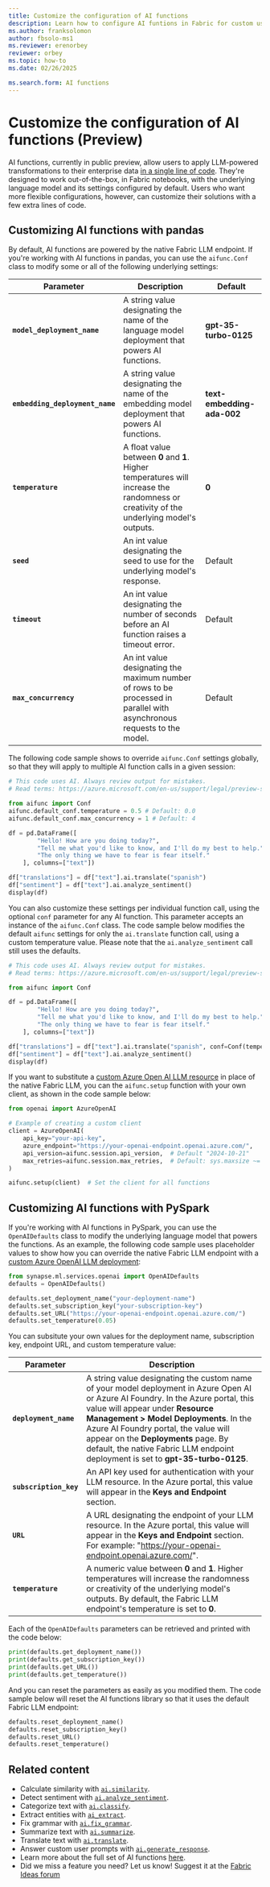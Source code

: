 ```yaml
---
title: Customize the configuration of AI functions
description: Learn how to configure AI funtions in Fabric for custom use, modifying the underlying LLM or other related settings.
ms.author: franksolomon
author: fbsolo-ms1
ms.reviewer: erenorbey
reviewer: orbey
ms.topic: how-to
ms.date: 02/26/2025

ms.search.form: AI functions
---
```


# Customize the configuration of AI functions (Preview)

AI functions, currently in public preview, allow users to apply LLM-powered transformations to their enterprise data [in a single line of code](./ai-function-overview.md). They're designed to work out-of-the-box, in Fabric notebooks, with the underlying language model and its settings configured by default. Users who want more flexible configurations, however, can customize their solutions with a few extra lines of code.

## Customizing AI functions with pandas

By default, AI functions are powered by the native Fabric LLM endpoint. If you're working with AI functions in pandas, you can use the `aifunc.Conf` class to modify some or all of the following underlying settings:

| **Parameter** | **Description** | **Default** |
|---|---|---|
| **`model_deployment_name`** | A string value designating the name of the language model deployment that powers AI functions. | **gpt-35-turbo-0125** |
| **`embedding_deployment_name`** | A string value designating the name of the embedding model deployment that powers AI functions. | **text-embedding-ada-002** |
| **`temperature`** | A float value between **0** and **1**. Higher temperatures will increase the randomness or creativity of the underlying model's outputs. | **0** |
| **`seed`** | An int value designating the seed to use for the underlying model's response. | Default |
| **`timeout`** | An int value designating the number of seconds before an AI function raises a timeout error. | Default |
| **`max_concurrency`** | An int value designating the maximum number of rows to be processed in parallel with asynchronous requests to the model. | Default |

The following code sample shows to override `aifunc.Conf` settings globally, so that they will apply to multiple AI function calls in a given session:

```python
# This code uses AI. Always review output for mistakes. 
# Read terms: https://azure.microsoft.com/en-us/support/legal/preview-supplemental-terms/

from aifunc import Conf
aifunc.default_conf.temperature = 0.5 # Default: 0.0
aifunc.default_conf.max_concurrency = 1 # Default: 4

df = pd.DataFrame([
        "Hello! How are you doing today?", 
        "Tell me what you'd like to know, and I'll do my best to help.", 
        "The only thing we have to fear is fear itself."
    ], columns=["text"])

df["translations"] = df["text"].ai.translate("spanish")
df["sentiment"] = df["text"].ai.analyze_sentiment()
display(df)
```

You can also customize these settings per individual function call, using the optional `conf` parameter for any AI function. This parameter accepts an instance of the `aifunc.Conf` class. The code sample below modifies the default `aifunc` settings for only the `ai.translate` function call, using a custom temperature value. Please note that the `ai.analyze_sentiment` call still uses the defaults.

```python
# This code uses AI. Always review output for mistakes. 
# Read terms: https://azure.microsoft.com/en-us/support/legal/preview-supplemental-terms/

from aifunc import Conf

df = pd.DataFrame([
        "Hello! How are you doing today?", 
        "Tell me what you'd like to know, and I'll do my best to help.", 
        "The only thing we have to fear is fear itself."
    ], columns=["text"])

df["translations"] = df["text"].ai.translate("spanish", conf=Conf(temperature=0.5))
df["sentiment"] = df["text"].ai.analyze_sentiment()
display(df)
```

If you want to substitute a [custom Azure Open AI LLM resource](../../../../azure-docs/articles/ai-services/openai/how-to/create-resource.md) in place of the native Fabric LLM, you can the `aifunc.setup` function with your own client, as shown in the code sample below:

```python
from openai import AzureOpenAI

# Example of creating a custom client
client = AzureOpenAI(
    api_key="your-api-key",
    azure_endpoint="https://your-openai-endpoint.openai.azure.com/",
    api_version=aifunc.session.api_version,  # Default "2024-10-21"
    max_retries=aifunc.session.max_retries,  # Default: sys.maxsize ~= 9e18
)

aifunc.setup(client)  # Set the client for all functions
```

## Customizing AI functions with PySpark

If you're working with AI functions in PySpark, you can use the `OpenAIDefaults` class to modify the underlying language model that powers the functions. As an example, the following code sample uses placeholder values to show how you can override the native Fabric LLM endpoint with a [custom Azure OpenAI LLM deployment](https://learn.microsoft.com/azure/ai-services/openai/how-to/create-resource):

```python
from synapse.ml.services.openai import OpenAIDefaults
defaults = OpenAIDefaults()

defaults.set_deployment_name("your-deployment-name")
defaults.set_subscription_key("your-subscription-key")
defaults.set_URL("https://your-openai-endpoint.openai.azure.com/")
defaults.set_temperature(0.05)
```

You can subsitute your own values for the deployment name, subscription key, endpoint URL, and custom temperature value:

| **Parameter** | **Description** |
|---|---|
| **`deployment_name`** | A string value designating the custom name of your model deployment in Azure Open AI or Azure AI Foundry. In the Azure portal, this value will appear under **Resource Management > Model Deployments**. In the Azure AI Foundry portal, the value will appear on the **Deployments** page. By default, the native Fabric LLM endpoint deployment is set to **gpt-35-turbo-0125**. |
| **`subscription_key`** | An API key used for authentication with your LLM resource. In the Azure portal, this value will appear in the **Keys and Endpoint** section. |
| **`URL`**| A URL designating the endpoint of your LLM resource. In the Azure portal, this value will appear in the **Keys and Endpoint** section. For example: "https://your-openai-endpoint.openai.azure.com/". |
| **`temperature`** | A numeric value between **0** and **1**. Higher temperatures will increase the randomness or creativity of the underlying model's outputs. By default, the Fabric LLM endpoint's temperature is set to **0**. |

Each of the `OpenAIDefaults` parameters can be retrieved and printed with the code below:

```python
print(defaults.get_deployment_name())
print(defaults.get_subscription_key())
print(defaults.get_URL())
print(defaults.get_temperature())
```

And you can reset the parameters as easily as you modified them. The code sample below will reset the AI functions library so that it uses the default Fabric LLM endpoint:

```python
defaults.reset_deployment_name()
defaults.reset_subscription_key()
defaults.reset_URL()
defaults.reset_temperature()
```

## Related content

- Calculate similarity with [`ai.similarity`](similarity.md).
- Detect sentiment with [`ai.analyze_sentiment`](analyze-sentiment.md).
- Categorize text with [`ai.classify`](classify.md).
- Extract entities with [`ai_extract`](extract.md).
- Fix grammar with [`ai.fix_grammar`](fix-grammar.md).
- Summarize text with [`ai.summarize`](summarize.md).
- Translate text with [`ai.translate`](translate.md).
- Answer custom user prompts with [`ai.generate_response`](generate-response.md).
- Learn more about the full set of AI functions [here](ai-function-overview.md).
- Did we miss a feature you need? Let us know! Suggest it at the [Fabric Ideas forum](https://ideas.fabric.microsoft.com/)